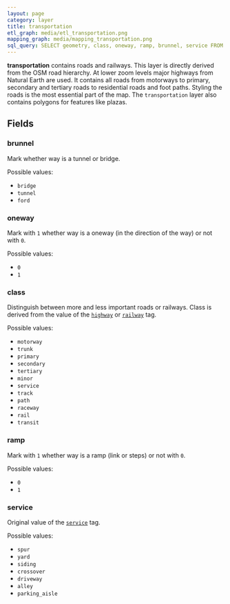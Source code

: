 ```yaml
---
layout: page
category: layer
title: transportation
etl_graph: media/etl_transportation.png
mapping_graph: media/mapping_transportation.png
sql_query: SELECT geometry, class, oneway, ramp, brunnel, service FROM layer_transportation(ST_SetSRID('BOX3D(-20037508.34 -20037508.34, 20037508.34 20037508.34)'::box3d, 3857 ), 14)
---
```

**transportation** contains roads and railways.
This layer is directly derived from the OSM road hierarchy.
At lower zoom levels major highways from Natural Earth are used.
It contains all roads from motorways to primary, secondary and
tertiary roads to residential roads and
foot paths. Styling the roads is the most essential part of the map.
The `transportation` layer also contains polygons for features like plazas.

## Fields

### brunnel

Mark whether way is a tunnel or bridge.

Possible values:

- `bridge`
- `tunnel`
- `ford`

### oneway

Mark with `1` whether way is a oneway (in the direction of the way)
or not with `0`.

Possible values:

- `0`
- `1`

### class

Distinguish between more and less important roads or railways.
Class is derived from the value of the
[`highway`](http://wiki.openstreetmap.org/wiki/Key:highway) or
[`railway`](http://wiki.openstreetmap.org/wiki/Key:railway) tag.

Possible values:

- `motorway`
- `trunk`
- `primary`
- `secondary`
- `tertiary`
- `minor`
- `service`
- `track`
- `path`
- `raceway`
- `rail`
- `transit`

### ramp

Mark with `1` whether way is a ramp (link or steps)
or not with `0`.

Possible values:

- `0`
- `1`

### service

Original value of the [`service`](http://wiki.openstreetmap.org/wiki/Key:service) tag.

Possible values:

- `spur`
- `yard`
- `siding`
- `crossover`
- `driveway`
- `alley`
- `parking_aisle`




